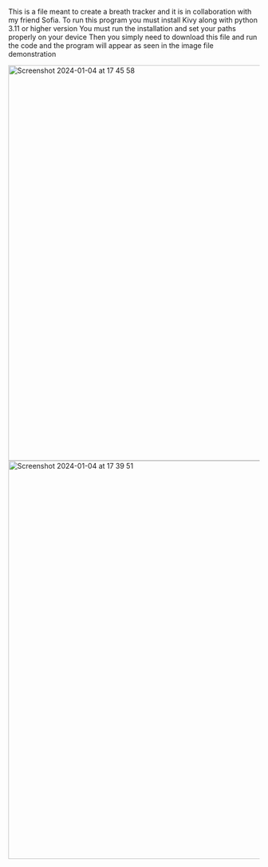 This is a file meant to create a breath tracker and it is in collaboration with my friend Sofia. 
To run this program you must install Kivy along with python 3.11 or higher version 
You must run the installation and set your paths properly on your device 
Then you simply need to download this file and run the code and the program will appear as seen in the image file demonstration



<img width="791" alt="Screenshot 2024-01-04 at 17 45 58" src="https://github.com/Steven-H-Chen/Breath-Tracker/assets/119544764/739a3f4a-6237-4ff3-b2e9-490f877200df">

<img width="797" alt="Screenshot 2024-01-04 at 17 39 51" src="https://github.com/Steven-H-Chen/Breath-Tracker/assets/119544764/cc3b33ba-68ce-4a7a-bc43-e52fc2ebe241">
